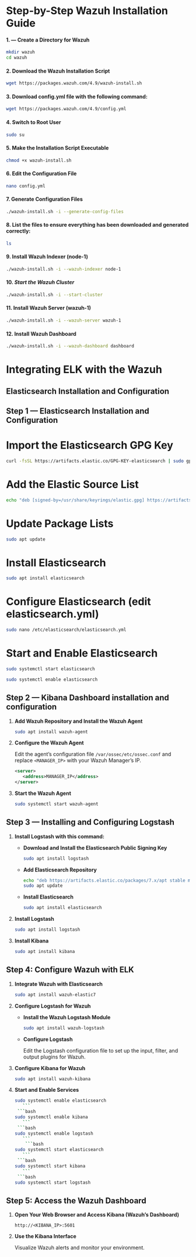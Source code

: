 # Step-by-Step Wazuh Installation Guide

#### 1. — **Create a Directory for Wazuh**
```bash
mkdir wazuh
cd wazuh
```

#### 2. **Download the Wazuh Installation Script**

```bash
wget https://packages.wazuh.com/4.9/wazuh-install.sh
```
#### 3. **Download config.yml file with the following command:**

```bash
wget https://packages.wazuh.com/4.9/config.yml
```

#### 4. **Switch to Root User**

```bash
sudo su
```
#### 5. **Make the Installation Script Executable**

```bash
chmod +x wazuh-install.sh
```
#### 6. **Edit the Configuration File**

```bash
nano config.yml
```
#### 7. **Generate Configuration Files**

```bash
./wazuh-install.sh -i --generate-config-files
```
#### 8. **List the files to ensure everything has been downloaded and generated correctly:**

```bash
ls
```
#### 9. **Install Wazuh Indexer (node-1)**

```bash
./wazuh-install.sh -i --wazuh-indexer node-1
```
#### 10. ***Start the Wazuh Cluster***
```bash
./wazuh-install.sh -i --start-cluster
```
#### 11. **Install Wazuh Server (wazuh-1)**

```bash
./wazuh-install.sh -i --wazuh-server wazuh-1
```
#### 12. **Install Wazuh Dashboard**
```bash
./wazuh-install.sh -i --wazuh-dashboard dashboard
```





# Integrating ELK with the Wazuh



##   Elasticsearch Installation and Configuration

## Step 1 — Elasticsearch Installation and Configuration

# Import the Elasticsearch GPG Key
 ```bash
curl -fsSL https://artifacts.elastic.co/GPG-KEY-elasticsearch | sudo gpg --dearmor -o /usr/share/keyrings/elastic.gpg
```

# Add the Elastic Source List
 ```bash
echo "deb [signed-by=/usr/share/keyrings/elastic.gpg] https://artifacts.elastic.co/packages/7.x/apt stable main" | sudo tee -a /etc/apt/sources.list.d/elastic-7.x.list
```
# Update Package Lists
 ```bash
sudo apt update
```
# Install Elasticsearch
 ```bash
sudo apt install elasticsearch
```
# Configure Elasticsearch (edit elasticsearch.yml)
 ```bash
sudo nano /etc/elasticsearch/elasticsearch.yml
```

# Start and Enable Elasticsearch
 ```bash
sudo systemctl start elasticsearch
```
 ```bash
sudo systemctl enable elasticsearch
```






## Step 2 — Kibana Dashboard installation and configuration

1. **Add Wazuh Repository and Install the Wazuh Agent**

    ```bash
    sudo apt install wazuh-agent
    ```

2. **Configure the Wazuh Agent**

    Edit the agent’s configuration file `/var/ossec/etc/ossec.conf` and replace `<MANAGER_IP>` with your Wazuh Manager’s IP.

    ```xml
    <server>
       <address>MANAGER_IP</address>
    </server>
    ```

3. **Start the Wazuh Agent**

    ```bash
    sudo systemctl start wazuh-agent
    ```

## Step 3 — Installing and Configuring Logstash

1. **Install Logstash with this command:**

    - **Download and Install the Elasticsearch Public Signing Key**

      ```bash
      sudo apt install logstash
      ```

    - **Add Elasticsearch Repository**

      ```bash
      echo "deb https://artifacts.elastic.co/packages/7.x/apt stable main" | sudo tee -a /etc/apt/sources.list.d/elastic-7.x.list
      sudo apt update
      ```

    - **Install Elasticsearch**

      ```bash
      sudo apt install elasticsearch
      ```

2. **Install Logstash**

    ```bash
    sudo apt install logstash
    ```

3. **Install Kibana**

    ```bash
    sudo apt install kibana
    ```

## Step 4: Configure Wazuh with ELK

1. **Integrate Wazuh with Elasticsearch**

    ```bash
    sudo apt install wazuh-elastic7
    ```

2. **Configure Logstash for Wazuh**

    - **Install the Wazuh Logstash Module**

      ```bash
      sudo apt install wazuh-logstash
      ```

    - **Configure Logstash**

      Edit the Logstash configuration file to set up the input, filter, and output plugins for Wazuh.

3. **Configure Kibana for Wazuh**

    ```bash
    sudo apt install wazuh-kibana
    ```

4. **Start and Enable Services**

    ```bash
    sudo systemctl enable elasticsearch
       ```
     ```bash
    sudo systemctl enable kibana
       ```
     ```bash
    sudo systemctl enable logstash
       ```
        ```bash
    sudo systemctl start elasticsearch
       ```
     ```bash
    sudo systemctl start kibana
       ```
     ```bash
    sudo systemctl start logstash
    ```

## Step 5: Access the Wazuh Dashboard

1. **Open Your Web Browser and Access Kibana (Wazuh’s Dashboard)**

    ```plaintext
    http://<KIBANA_IP>:5601
    ```

2. **Use the Kibana Interface**

    Visualize Wazuh alerts and monitor your environment.
